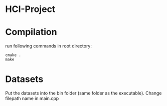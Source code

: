 # HCI-Project

# Compilation
run following commands in root directory:
```
cmake .
make
```

# Datasets
Put the datasets into the bin folder (same folder as the executable).
Change filepath name in main.cpp
